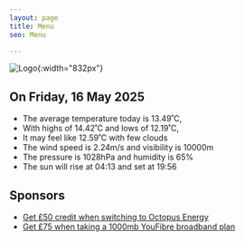 ```yaml
---
layout: page
title: Menu
seo: Menu

---
```


![Logo](/images/logo.jpg){:width="832px"}

<!-- weather_marker starts -->
## On Friday, 16 May 2025

- The average temperature today is 13.49˚C,
- With highs of 14.42˚C and lows of 12.19˚C,
- It may feel like 12.59˚C with few clouds
- The wind speed is 2.24m/s and visibility is 10000m
- The pressure is 1028hPa and humidity is 65%
- The sun will rise at 04:13 and set at 19:56

<!-- weather_marker ends -->

## Sponsors

- [Get £50 credit when switching to Octopus Energy](https://bit.ly/3oD1nnS)
- [Get £75 when taking a 1000mb YouFibre broadband plan](https://aklam.io/91zWhU?)
